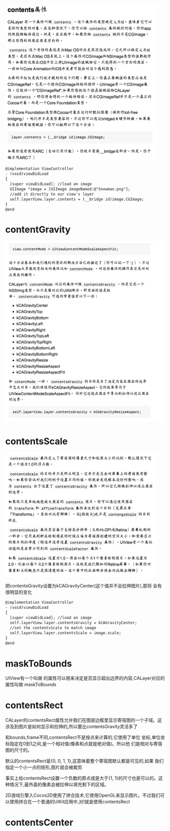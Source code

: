 

![](/iOSCoreAnimation/iOSCoreAnimation2.png)

```
@implementation ViewController
- (void)viewDidLoad
{
  [super viewDidLoad]; //load an image
  UIImage *image = [UIImage imageNamed:@"Snowman.png"];
  //add it directly to our view's layer
  self.layerView.layer.contents = (__bridge id)image.CGImage;
}
@end 
```

# 

# contentGravity

![](/iOSCoreAnimation/iOSCoreAnimation3.png)

# contentsScale

![](/iOSCoreAnimation/iOSCoreAnimation4.png)

把contentsGravity设置为kCAGravityCenter\(这个值并不会拉伸图片\),那将 会有很明显的变化

```
@implementation ViewController
- (void)viewDidLoad
{
  [super viewDidLoad]; //load an image
  self.layerView.layer.contentsGravity = kCAGravityCenter;
  //set the contentsScale to match image
  self.layerView.layer.contentsScale = image.scale;
}
@end 
```

# maskToBounds

UIView有一个叫做 的属性可以用来决定是否显示超出边界的内容,CALayer对应的属性叫做 maskToBounds

# contentsRect

CALayer的contentsRect属性允许我们在图层边框里显示寄宿图的一个子域。这 涉及到图片是如何显示和拉伸的,所以要比contentsGravity灵活多了

和bounds,frame不同,contentsRect不是按点来计算的,它使用了单位 坐标,单位坐标指定在0到1之间,是一个相对值\(像素和点就是绝对值\)。所以他 们是相对与寄宿图的尺寸的。

默认的contentsRect是{0, 0, 1, 1},这意味着整个寄宿图默认都是可见的,如果 我们指定一个小一点的矩形,图片就会被裁剪

事实上给contentsRect设置一个负数的原点或是大于{1, 1}的尺寸也是可以的。这种情况下,最外面的像素会被拉伸以填充剩下的区域。

2D游戏引擎入Cocos2D使用了拼合技术,它使用OpenGL来显示图片。不过我们可 以使用拼合在一个普通的UIKit应用中,对!就是使用contentsRect

# contentsCenter



